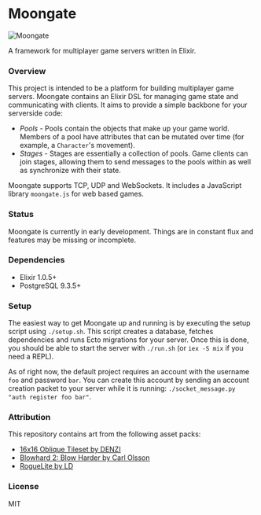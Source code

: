 # Moongate #

![Moongate](https://i.giphy.com/3o85xqvMA3Clzv4zw4.gif)

A framework for multiplayer game servers written in Elixir.

### Overview ###

This project is intended to be a platform for building multiplayer game servers. Moongate contains an Elixir DSL for managing game state and communicating with clients. It aims to provide a simple backbone for your serverside code:

- *Pools* - Pools contain the objects that make up your game world. Members of a pool have attributes that can be mutated over time (for example, a `Character`'s movement).
- *Stages* - Stages are essentially a collection of pools. Game clients can join stages, allowing them to send messages to the pools within as well as synchronize with their state.

Moongate supports TCP, UDP and WebSockets. It includes a JavaScript library `moongate.js` for web based games.

### Status ###

Moongate is currently in early development. Things are in constant flux and features may be missing or incomplete.

### Dependencies ###

* Elixir 1.0.5+
* PostgreSQL 9.3.5+

### Setup ###
The easiest way to get Moongate up and running is by executing the setup script using `./setup.sh`. This script creates a database, fetches dependencies and runs Ecto migrations for your server. Once this is done, you should be able to start the server with `./run.sh` (or `iex -S mix` if you need a REPL).

As of right now, the default project requires an account with the username `foo` and password `bar`. You can create this account by sending an account creation packet to your server while it is running: `./socket_message.py "auth register foo bar"`.

### Attribution ###

This repository contains art from the following asset packs:

* [16x16 Oblique Tileset by DENZI](http://opengameart.org/content/denzis-16x16-oblique-tilesets)
* [Blowhard 2: Blow Harder by Carl Olsson](http://opengameart.org/content/blowhard-2-blow-harder)
* [RogueLite by LD](http://opengameart.org/content/roguelite)

### License ###

MIT
